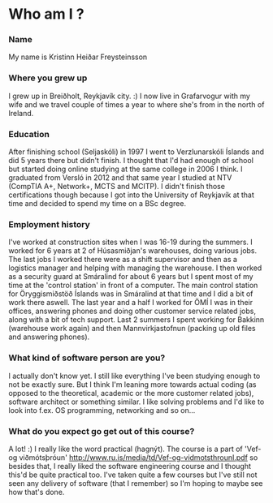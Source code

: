 # Who am I ?

### Name
My name is Kristinn Heiðar Freysteinsson

### Where you grew up
I grew up in Breiðholt, Reykjavík city. :) I now live in Grafarvogur with my wife and we travel
couple of times a year to where she's from in the north of Ireland.

### Education
After finishing school (Seljaskóli) in 1997 I went to Verzlunarskóli Íslands and did 5 years there but didn't finish.
I thought that I'd had enough of school but started doing online studying at the same college in 2006 I think.
I graduated from Versló in 2012 and that same year I studied at NTV (CompTIA A+, Network+, MCTS and MCITP).
I didn't finish those certifications though because I got into the University of Reykjavík at that time and decided to spend my time on a BSc degree.

### Employment history
I've worked at construction sites when I was 16-19 during the summers. I worked for 6 years at 2 of Húsasmiðjan's warehouses, doing various jobs.
The last jobs I worked there were as a shift supervisor and then as a logistics manager and helping with managing the warehouse.
I then worked as a security guard at Smáralind for about 6 years but I spent most of my time at the 'control station' in front of a computer.
The main control station for Öryggismiðstöð Íslands was in Smáralind at that time and I did a bit of work there aswell.
The last year and a half I worked for ÖMÍ I was in their offices, answering phones and doing other customer service related jobs, along with a bit of
tech support.
Last 2 summers I spent working for Bakkinn (warehouse work again) and then Mannvirkjastofnun (packing up old files and answering phones).

### What kind of software person are you?
I actually don't know yet. I still like everything I've been studying enough to not be exactly sure. But I think I'm leaning more towards actual coding
(as opposed to the theoretical, academic or the more customer related jobs), software architect or something similar. I like solving problems and I'd like
to look into f.ex. OS programming, networking and so on...

### What do you expect go get out of this course?
A lot! :) I really like the word practical (hagnýt). The course is a part of 'Vef- og viðmótsþróun'
http://www.ru.is/media/td/Vef-og-vidmotsthrounI.pdf
so besides that, I really liked the software engineering course and I thought this'd be quite practical too.
I've taken quite a few courses but I've still not seen any delivery of software (that I remember) so I'm hoping to maybe see how that's done.
